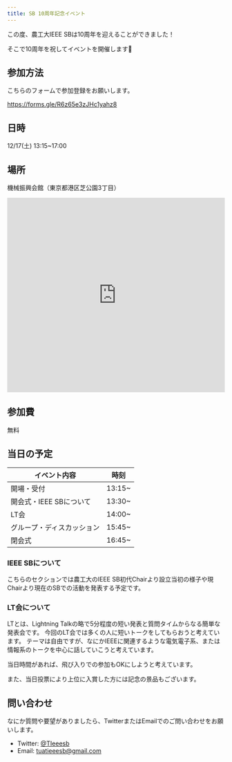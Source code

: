 ```yaml
---
title: SB 10周年記念イベント
---
```


この度、農工大IEEE SBは10周年を迎えることができました！

そこで10周年を祝してイベントを開催します🎉

## 参加方法
こちらのフォームで参加登録をお願いします。

https://forms.gle/R6z65e3zJHc1yahz8

## 日時
12/17(土) 13:15~17:00

## 場所
機械振興会館（東京都港区芝公園3丁目）

<iframe src="https://www.google.com/maps/embed?pb=!1m18!1m12!1m3!1d3241.701628342788!2d139.74308911596233!3d35.65972218019939!2m3!1f0!2f0!3f0!3m2!1i1024!2i768!4f13.1!3m3!1m2!1s0x60188b962f6eb565%3A0x684b0d455a2c999b!2z5qmf5qKw5oyv6IiI5Lya6aSo!5e0!3m2!1sja!2sjp!4v1670084769344!5m2!1sja!2sjp" width="100%" height="450" style="border:0;" allowfullscreen="" loading="lazy" referrerpolicy="no-referrer-when-downgrade"></iframe>

## 参加費
無料

## 当日の予定

| イベント内容               | 時刻   |
| -------------------------- | ------ |
| 開場・受付                 | 13:15~ |
| 開会式・IEEE SBについて    | 13:30~ |
| LT会                       | 14:00~ |
| グループ・ディスカッション | 15:45~ |
| 閉会式                     | 16:45~ |

### IEEE SBについて
こちらのセクションでは農工大のIEEE SB初代Chairより設立当初の様子や現Chairより現在のSBでの活動を発表する予定です。


### LT会について
LTとは、Lightning Talkの略で5分程度の短い発表と質問タイムからなる簡単な発表会です。
今回のLT会では多くの人に短いトークをしてもらおうと考えています。
テーマは自由ですが、なにかIEEEに関連するような電気電子系、または情報系のトークを中心に話していこうと考えています。

当日時間があれば、飛び入りでの参加もOKにしようと考えています。

また、当日投票により上位に入賞した方には記念の景品もございます。

## 問い合わせ
なにか質問や要望がありましたら、TwitterまたはEmailでのご問い合わせをお願いします。

* Twitter: [@TIeeesb](https://twitter.com/TIeeesb)
* Email: [tuatieeesb@gmail.com](mailto:tuatieeesb@gmail.com)